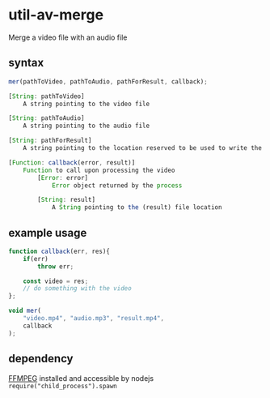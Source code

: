 # util-av-merge

Merge a video file with an audio file

## syntax
```js
mer(pathToVideo, pathToAudio, pathForResult, callback);

[String: pathToVideo]
	A string pointing to the video file

[String: pathToAudio]
	A string pointing to the audio file

[String: pathForResult]
	A string pointing to the location reserved to be used to write the resulting video

[Function: callback(error, result)]
	Function to call upon processing the video
		[Error: error]
			Error object returned by the process

		[String: result]
			A String pointing to the (result) file location
```

## example usage
```js
function callback(err, res){
	if(err)
		throw err;

	const video = res;
	// do something with the video
};

void mer(
	"video.mp4", "audio.mp3", "result.mp4",
	callback
);
```

## dependency
[FFMPEG](https://ffmpeg.org/) installed and accessible by nodejs `require("child_process").spawn`